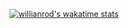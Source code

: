 [![willianrod's wakatime stats](https://github-readme-stats.vercel.app/api/wakatime?username=codingBear)](https://github.com/anuraghazra/github-readme-stats)
